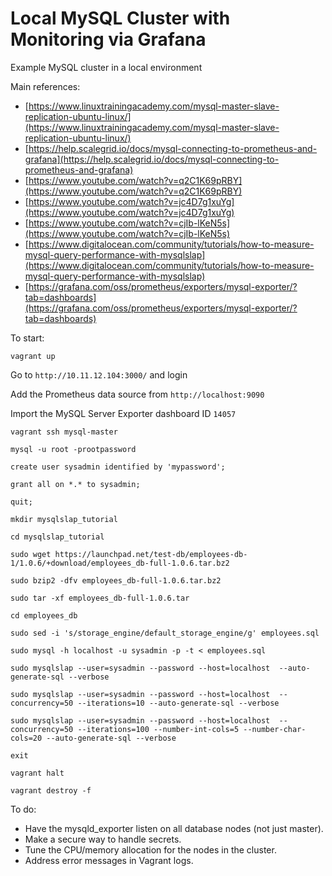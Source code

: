 # Local MySQL Cluster with Monitoring via Grafana
Example MySQL cluster in a local environment

Main references:
- [https://www.linuxtrainingacademy.com/mysql-master-slave-replication-ubuntu-linux/](https://www.linuxtrainingacademy.com/mysql-master-slave-replication-ubuntu-linux/)
- [https://help.scalegrid.io/docs/mysql-connecting-to-prometheus-and-grafana](https://help.scalegrid.io/docs/mysql-connecting-to-prometheus-and-grafana)
- [https://www.youtube.com/watch?v=q2C1K69pRBY](https://www.youtube.com/watch?v=q2C1K69pRBY)
- [https://www.youtube.com/watch?v=jc4D7g1xuYg](https://www.youtube.com/watch?v=jc4D7g1xuYg)
- [https://www.youtube.com/watch?v=cjIb-lKeN5s](https://www.youtube.com/watch?v=cjIb-lKeN5s)
- [https://www.digitalocean.com/community/tutorials/how-to-measure-mysql-query-performance-with-mysqlslap](https://www.digitalocean.com/community/tutorials/how-to-measure-mysql-query-performance-with-mysqlslap)
- [https://grafana.com/oss/prometheus/exporters/mysql-exporter/?tab=dashboards](https://grafana.com/oss/prometheus/exporters/mysql-exporter/?tab=dashboards)

To start:

`vagrant up`

Go to `http://10.11.12.104:3000/` and login

Add the Prometheus data source from `http://localhost:9090`

Import the MySQL Server Exporter dashboard ID `14057`

`vagrant ssh mysql-master`

`mysql -u root -prootpassword`

`create user sysadmin identified by 'mypassword';`

`grant all on *.* to sysadmin;`

`quit;`

`mkdir mysqlslap_tutorial`

`cd mysqlslap_tutorial`

`sudo wget https://launchpad.net/test-db/employees-db-1/1.0.6/+download/employees_db-full-1.0.6.tar.bz2`

`sudo bzip2 -dfv employees_db-full-1.0.6.tar.bz2`

`sudo tar -xf employees_db-full-1.0.6.tar`

`cd employees_db`

`sudo sed -i 's/storage_engine/default_storage_engine/g' employees.sql`

`sudo mysql -h localhost -u sysadmin -p -t < employees.sql`

`sudo mysqlslap --user=sysadmin --password --host=localhost  --auto-generate-sql --verbose`

`sudo mysqlslap --user=sysadmin --password --host=localhost  --concurrency=50 --iterations=10 --auto-generate-sql --verbose`

`sudo mysqlslap --user=sysadmin --password --host=localhost  --concurrency=50 --iterations=100 --number-int-cols=5 --number-char-cols=20 --auto-generate-sql --verbose`

`exit`

`vagrant halt`

`vagrant destroy -f`

To do:
- Have the mysqld_exporter listen on all database nodes (not just master).
- Make a secure way to handle secrets.
- Tune the CPU/memory allocation for the nodes in the cluster.
- Address error messages in Vagrant logs.
